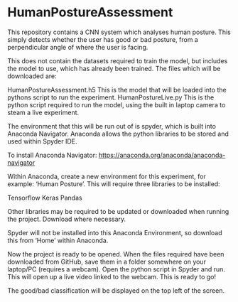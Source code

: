 # HumanPostureAssessment
This repository contains a CNN system which analyses human posture. This simply detects whether the user has good or bad posture, from a perpendicular angle of where the user is facing.

This does not contain the datasets required to train the model, but includes the model to use, which has already been trained. The files which will be downloaded are:

HumanPostureAssessment.h5
This is the model that will be loaded into the pythons script to run the experiment.
HumanPostureLive.py
This is the python script required to run the model, using the built in laptop camera to steam a live experiment.

The environment that this will be run out of is spyder, which is built into Anaconda Navigator. Anaconda allows the python libraries to be stored and used within Spyder IDE. 

To install Anaconda Navigator: https://anaconda.org/anaconda/anaconda-navigator 

Within Anaconda, create a new environment for this experiment, for example: ‘Human Posture’. This will require three libraries to be installed:

Tensorflow
Keras
Pandas 

Other libraries may be required to be updated or downloaded when running the project. Download where necessary.

Spyder will not be installed into this Anaconda Environment, so download this from ‘Home’ within Anaconda.

Now the project is ready to be opened. When the files required have been downloaded from GitHub, save them in a folder somewhere on your laptop/PC (requires a webcam). Open the python script in Spyder and run. This will open up a live video linked to the webcam. This is ready to go! 

The good/bad classification will be displayed on the top left of the screen.


